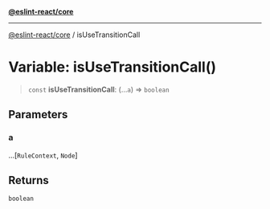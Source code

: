 [**@eslint-react/core**](../README.md)

***

[@eslint-react/core](../README.md) / isUseTransitionCall

# Variable: isUseTransitionCall()

> `const` **isUseTransitionCall**: (...`a`) => `boolean`

## Parameters

### a

...\[`RuleContext`, `Node`\]

## Returns

`boolean`
